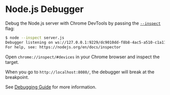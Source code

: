 # Node.js Debugger

Debug the Node.js server with Chrome DevTools by passing the [`--inspect`](https://nodejs.org/api/debugger.html#debugger_v8_inspector_integration_for_node_js) flag:

```sh
$ node --inspect server.js
Debugger listening on ws://127.0.0.1:9229/dc9010dd-f8b8-4ac5-a510-c1a114ec7d29
For help, see: https://nodejs.org/en/docs/inspector
```

Open `chrome://inspect/#devices` in your Chrome browser and inspect the target.

When you go to `http://localhost:8080/`, the debugger will break at the breakpoint.

See [Debugging Guide](https://nodejs.org/en/docs/guides/debugging-getting-started/) for more information.
